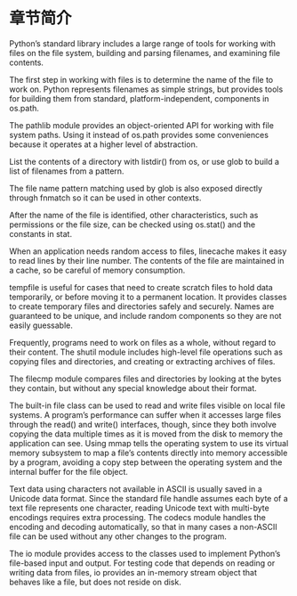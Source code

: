 # 章节简介

Python’s standard library includes a large range of tools for working with files on the file system, building and parsing filenames, and examining file contents.

The first step in working with files is to determine the name of the file to work on. Python represents filenames as simple strings, but provides tools for building them from standard, platform-independent, components in os.path.

The pathlib module provides an object-oriented API for working with file system paths. Using it instead of os.path provides some conveniences because it operates at a higher level of abstraction.

List the contents of a directory with listdir() from os, or use glob to build a list of filenames from a pattern.

The file name pattern matching used by glob is also exposed directly through fnmatch so it can be used in other contexts.

After the name of the file is identified, other characteristics, such as permissions or the file size, can be checked using os.stat() and the constants in stat.

When an application needs random access to files, linecache makes it easy to read lines by their line number. The contents of the file are maintained in a cache, so be careful of memory consumption.

tempfile is useful for cases that need to create scratch files to hold data temporarily, or before moving it to a permanent location. It provides classes to create temporary files and directories safely and securely. Names are guaranteed to be unique, and include random components so they are not easily guessable.

Frequently, programs need to work on files as a whole, without regard to their content. The shutil module includes high-level file operations such as copying files and directories, and creating or extracting archives of files.

The filecmp module compares files and directories by looking at the bytes they contain, but without any special knowledge about their format.

The built-in file class can be used to read and write files visible on local file systems. A program’s performance can suffer when it accesses large files through the read() and write() interfaces, though, since they both involve copying the data multiple times as it is moved from the disk to memory the application can see. Using mmap tells the operating system to use its virtual memory subsystem to map a file’s contents directly into memory accessible by a program, avoiding a copy step between the operating system and the internal buffer for the file object.

Text data using characters not available in ASCII is usually saved in a Unicode data format. Since the standard file handle assumes each byte of a text file represents one character, reading Unicode text with multi-byte encodings requires extra processing. The codecs module handles the encoding and decoding automatically, so that in many cases a non-ASCII file can be used without any other changes to the program.

The io module provides access to the classes used to implement Python’s file-based input and output. For testing code that depends on reading or writing data from files, io provides an in-memory stream object that behaves like a file, but does not reside on disk.